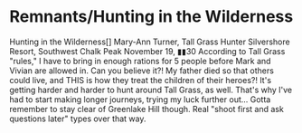 # Remnants/Hunting in the Wilderness

Hunting in the Wilderness[]
Mary-Ann Turner, Tall Grass Hunter
Silvershore Resort, Southwest Chalk Peak
November 19, ▮▮30
According to Tall Grass "rules," I have to bring in enough rations for 5 people before Mark and Vivian are allowed in. Can you believe it?! My father died so that others could live, and THIS is how they treat the children of their heroes?! It's getting harder and harder to hunt around Tall Grass, as well. That's why I've had to start making longer journeys, trying my luck further out... Gotta remember to stay clear of Greenlake Hill though. Real "shoot first and ask questions later" types over that way.
